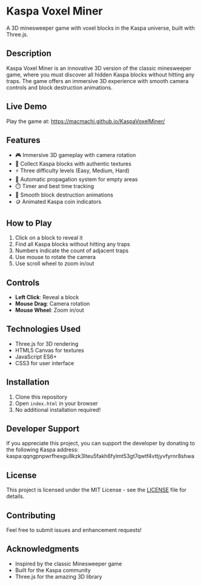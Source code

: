 # Kaspa Voxel Miner

A 3D minesweeper game with voxel blocks in the Kaspa universe, built with Three.js.

## Description

Kaspa Voxel Miner is an innovative 3D version of the classic minesweeper game, where you must discover all hidden Kaspa blocks without hitting any traps. The game offers an immersive 3D experience with smooth camera controls and block destruction animations.

## Live Demo

Play the game at: https://macmachi.github.io/KaspaVoxelMiner/

## Features

- 🎮 Immersive 3D gameplay with camera rotation
- 💎 Collect Kaspa blocks with authentic textures
- ⚡ Three difficulty levels (Easy, Medium, Hard)
- 🎯 Automatic propagation system for empty areas
- ⏱️ Timer and best time tracking
- 🎨 Smooth block destruction animations
- 🪙 Animated Kaspa coin indicators

## How to Play

1. Click on a block to reveal it
2. Find all Kaspa blocks without hitting any traps
3. Numbers indicate the count of adjacent traps
4. Use mouse to rotate the camera
5. Use scroll wheel to zoom in/out

## Controls

- **Left Click**: Reveal a block
- **Mouse Drag**: Camera rotation
- **Mouse Wheel**: Zoom in/out

## Technologies Used

- Three.js for 3D rendering
- HTML5 Canvas for textures
- JavaScript ES6+
- CSS3 for user interface

## Installation

1. Clone this repository
2. Open `index.html` in your browser
3. No additional installation required!

## Developer Support
If you appreciate this project, you can support the developer by donating to the following Kaspa address: kaspa:qqngpnpwrfhexgu8kzk3lteu5fakh6fylmt53gt7qwtf4vttjyvfyrnr8shwa

## License
This project is licensed under the MIT License - see the [LICENSE](LICENSE) file for details.

## Contributing

Feel free to submit issues and enhancement requests!

## Acknowledgments
- Inspired by the classic Minesweeper game
- Built for the Kaspa community
- Three.js for the amazing 3D library
